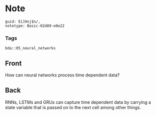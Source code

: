 # Note
```
guid: Ei]Hvj$n/,
notetype: Basic-02d89-e0e22
```

### Tags
```
bda::05_neural_networks
```

## Front
How can neural networks process time dependent data?

## Back
RNNs, LSTMs and GRUs can capture time dependent data by carrying a state variable that is passed on to the next cell among other things.

